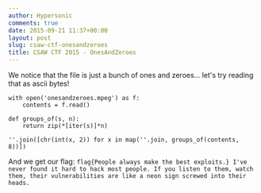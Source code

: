 ```yaml
---
author: Hypersonic
comments: true
date: 2015-09-21 11:37+00:00
layout: post
slug: csaw-ctf-onesandzeroes
title: CSAW CTF 2015 - OnesAndZeroes
---
```


We notice that the file is just a bunch of ones and zeroes... let's try reading that as ascii bytes!

```
with open('onesandzeroes.mpeg') as f:
    contents = f.read()

def groups_of(s, n):
    return zip(*[iter(s)]*n)

''.join([chr(int(x, 2)) for x in map(''.join, groups_of(contents, 8))])
```

And we get our flag: `flag{People always make the best exploits.} I've never found it hard to hack most people. If you listen to them, watch them, their vulnerabilities are like a neon sign screwed into their heads.`
